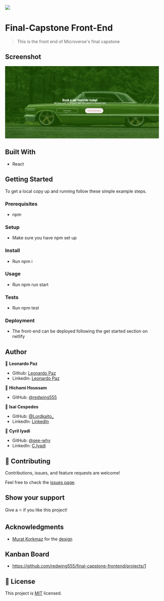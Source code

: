 ![](https://img.shields.io/badge/Microverse-blueviolet)

# Final-Capstone Front-End

> This is the front end of Microverse's final capstone

## Screenshot

![screenshot](screenshot.png)

## Built With

- React

## Getting Started

To get a local copy up and running follow these simple example steps.

### Prerequisites

- npm

### Setup

- Make sure you have npm set up

### Install

- Run npm i

### Usage

- Run npm run start

### Tests

- Run npm test

### Deployment

- The front-end can be deployed following the get started section on netlify

## Author

👤 **Leonardo Paz**

- Github: [Leonardo Paz](https://github.com/leolpaz)
- Linkedin: [Leonardo Paz](https://www.linkedin.com/in/leonardolpaz/)

👤 **Hichami Houssam**

- GitHub: [@redwing555](https://github.com/redwing555/)

👤 **Isai Cespedes**

- GitHub: [@Lordkaito_](https://github.com/Lordkaito)
- LinkedIn: [LinkedIn](https://linkedin.com/in/isaicespedes)

👤 **Cyril Iyadi**

- GitHub: [@see-why](https://github.com/see-why)
- LinkedIn: [C.Iyadi](https://www.linkedin.com/in/cyril-iyadi/)

## 🤝 Contributing

Contributions, issues, and feature requests are welcome!

Feel free to check the [issues page](../../issues/).

## Show your support

Give a ⭐️ if you like this project!

## Acknowledgments

- [Murat Korkmaz](https://www.behance.net/muratk) for the [design](https://www.behance.net/gallery/26425031/Vespa-Responsive-Redesign)

## Kanban Board

- https://github.com/redwing555/final-capstone-frontend/projects/1

## 📝 License

This project is [MIT](./MIT.md) licensed.
